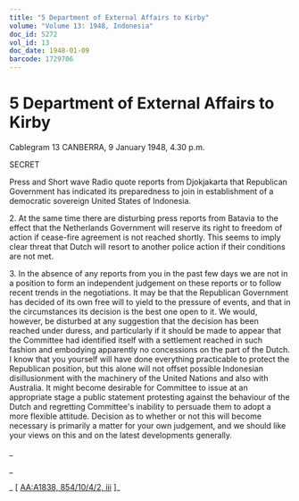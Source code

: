 ```yaml
---
title: "5 Department of External Affairs to Kirby"
volume: "Volume 13: 1948, Indonesia"
doc_id: 5272
vol_id: 13
doc_date: 1948-01-09
barcode: 1729706
---
```


# 5 Department of External Affairs to Kirby

Cablegram 13 CANBERRA, 9 January 1948, 4.30 p.m.

SECRET

Press and Short wave Radio quote reports from Djokjakarta that Republican Government has indicated its preparedness to join in establishment of a democratic sovereign United States of Indonesia.

2\. At the same time there are disturbing press reports from Batavia to the effect that the Netherlands Government will reserve its right to freedom of action if cease-fire agreement is not reached shortly. This seems to imply clear threat that Dutch will resort to another police action if their conditions are not met.

3\. In the absence of any reports from you in the past few days we are not in a position to form an independent judgement on these reports or to follow recent trends in the negotiations. It may be that the Republican Government has decided of its own free will to yield to the pressure of events, and that in the circumstances its decision is the best one open to it. We would, however, be disturbed at any suggestion that the decision has been reached under duress, and particularly if it should be made to appear that the Committee had identified itself with a settlement reached in such fashion and embodying apparently no concessions on the part of the Dutch. I know that you yourself will have done everything practicable to protect the Republican position, but this alone will not offset possible Indonesian disillusionment with the machinery of the United Nations and also with Australia. It might become desirable for Committee to issue at an appropriate stage a public statement protesting against the behaviour of the Dutch and regretting Committee's inability to persuade them to adopt a more flexible attitude. Decision as to whether or not this will become necessary is primarily a matter for your own judgement, and we should like your views on this and on the latest developments generally.

_

_

_ [ [AA:A1838, 854/10/4/2, iii](http://www.naa.gov.au/cgi-bin/Search?O=I&Number=1729706) ]_

